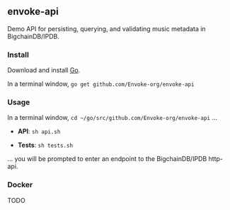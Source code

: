 ## envoke-api

Demo API for persisting, querying, and validating music metadata in BigchainDB/IPDB.

### Install 

Download and install [Go](https://golang.org/dl/).

In a terminal window, `go get github.com/Envoke-org/envoke-api`

### Usage

In a terminal window, `cd ~/go/src/github.com/Envoke-org/envoke-api` ...

* **API**:	`sh api.sh`  

* **Tests**:	`sh tests.sh`

... you will be prompted to enter an endpoint to the BigchainDB/IPDB http-api. 
    
### Docker

TODO


